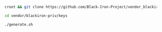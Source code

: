 ```bash
croot && git clone https://github.com/Black-Iron-Project/vendor_blackiron-priv_keys-template vendor/blackiron-priv/keys
```

```bash
cd vendor/blackiron-priv/keys
```

```bash
./generate.sh
```
